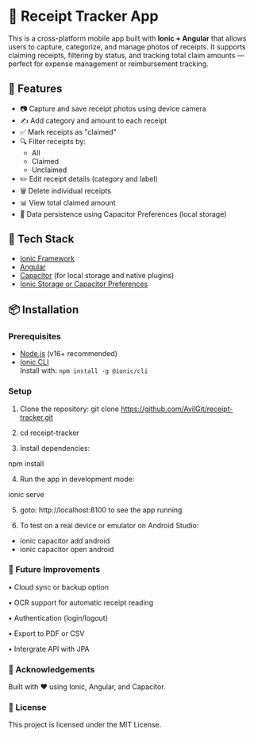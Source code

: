 # 📸 Receipt Tracker App

This is a cross-platform mobile app built with **Ionic + Angular** that allows users to capture, categorize, and manage photos of receipts. It supports claiming receipts, filtering by status, and tracking total claim amounts — perfect for expense management or reimbursement tracking.

## 🚀 Features

- 📷 Capture and save receipt photos using device camera
- ✍️ Add category and amount to each receipt
- ✅ Mark receipts as "claimed"
- 🔍 Filter receipts by:
  - All
  - Claimed
  - Unclaimed
- ✏️ Edit receipt details (category and label)
- 🗑️ Delete individual receipts
- 📊 View total claimed amount
- 💾 Data persistence using Capacitor Preferences (local storage)

## 🧰 Tech Stack

- [Ionic Framework](https://ionicframework.com/)
- [Angular](https://angular.io/)
- [Capacitor](https://capacitorjs.com/) (for local storage and native plugins)
- [Ionic Storage or Capacitor Preferences](https://capacitorjs.com/docs/apis/preferences)

## 📦 Installation

### Prerequisites

- [Node.js](https://nodejs.org/) (v16+ recommended)
- [Ionic CLI](https://ionicframework.com/docs/cli)  
  Install with: `npm install -g @ionic/cli`

### Setup

1. Clone the repository:
   git clone https://github.com/AvilGit/receipt-tracker.git

2. cd receipt-tracker

3. Install dependencies:

npm install

4. Run the app in development mode:

ionic serve

5. goto: http://localhost:8100 to see the app running

6. To test on a real device or emulator on Android Studio:

- ionic capacitor add android
- ionic capacitor open android


### 📝 Future Improvements
• Cloud sync or backup option

• OCR support for automatic receipt reading

• Authentication (login/logout)

• Export to PDF or CSV

• Intergrate API with JPA




### 🙌 Acknowledgements
Built with ❤️ using Ionic, Angular, and Capacitor.

### 📃 License
This project is licensed under the MIT License.
